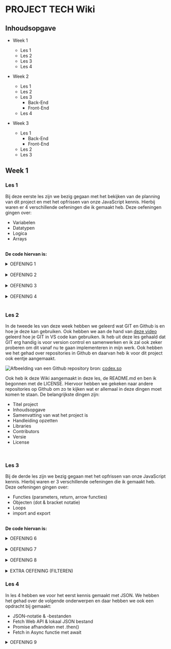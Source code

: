 # PROJECT TECH Wiki

## Inhoudsopgave

* Week 1
  * Les 1
  * Les 2
  * Les 3
  * Les 4

* Week 2
  * Les 1
  * Les 2
  * Les 3
    * Back-End
    * Front-End
  * Les 4

* Week 3
  * Les 1
    * Back-End
    * Front-End
  * Les 2
  * Les 3<br>



## Week 1

### Les 1

Bij deze eerste les zijn we bezig gegaan met het bekijken van de planning van dit project en met het opfrissen van onze JavaScript kennis. 
Hierbij waren er 4 verschillende oefeningen die ik gemaakt heb. Deze oefeningen gingen over:

* Variabelen
* Datatypen
* Logica
* Arrays

<br> **De code hiervan is:**

<details>

<summary>OEFENING 1</summary><br>

```javascript

/* Met de toetscombinatie [CMD] + [/] kun je '//' voor de regel weghalen en terugplaatsen */

/* OPDRACHT 1 Optellen en vergelijken */

// Maak twee variabelen 'getal1' en 'getal2' en wijs er numerieke waarden aan toe.
// Voeg ze samen en sla het resultaat op in een nieuwe variabele 'som'.
// Controleer vervolgens of 'getal1' en 'getal2' aan elkaar gelijk zijn en sla het resultaat op in een variabele 'gelijk'.

let getal1 = 10;
let getal2 = 20;

let som = getal1 + getal2;

console.log(som);

let gelijk = getal1 == getal2;

console.log(gelijk);


/* Opdracht 2 String concatenatie */ 

// Maak drie variabelen 'voornaam', 'tussenvoegsel' en 'achternaam'.
// Voeg ze samen tot een volledige naam en sla het resultaat op in de variabele 'volledigeNaam'.

var voornaam;
var tussenvoegsel;
var achternaam;

var volledigeNaam = `${voornaam} ${tussenvoegsel} ${achternaam}`;

console.log(volledigeNaam);

/* Opdracht 3 Logische operatoren */

// Maak drie variabelen 'isZonnig' (boolean), 'temperatuur' (number) en 'isWeekend' (boolean).
// Gebruik logische operatoren om een nieuwe variabele 'buitenActiviteit' te maken.
// Buitenactiviteit moet waar (true) zijn als het zonnig is, de temperatuur boven 20 graden ligt en het weekend is.
 
 let isZonning = true;
 let temperatuur = 23;
 let isWeekend = false;
 
 let buitenActiviteit = (isZonning == true && temperatuur > 20 && isWeekend == true);

 console.log(buitenActiviteit);
 

/* Opdracht 4 Vergelijking en negatie */

// Maak twee variabelen 'a' en 'b' en wijs er numerieke waarden aan toe.
// Maak een nieuwe variabele 'isNietGelijk' die waar is als 'a' niet gelijk is aan 'b'.

let a = 21;
let b = 43;

isNietGelijk = (a != b);

console.log(isNietGelijk)

```

</details> <br>

<details>
  <summary>OEFENING 2</summary><br>

  ```javascript

/* OPDRACHT 1 Herdeclaratie */

/* Selecteer regel 5 t/m 8. Met de toetscombinatie [CMD] + [/] kun je '//' voor de regel weghalen en terugplaatsen om de opdracht te kunnen maken */

// Probeer de variabele score opnieuw te declareren en kijk of er fouten optreden
let score = 5;
// Plaats hier de juiste declaratie
score = 10;
console.log(score);



/* OPDRACHT 2 Hertoekennen van een constante */

const PI = 3.14;
// Probeer hier een nieuwe waarde aan de constante toe te kennen
// PI = 3.21;
console.log(PI); // Wat wordt hier uitgevoerd?



/* OPDRACHT 3 Function scope */

// Gebruik let en const in plaats van var. Wat is het gevolg voor de uitvoer?
function exampleScope() {
    if (true) {
        var x = 10;
    }
    console.log(x);
}

exampleScope()



/* Opdracht 4 Hoisting van variabele */

// 1. Wat wordt er gelogd en waarom? Test dit.
// console.log(z)
// var z = 15

// 2. Plaats de definitie boven de console.log. Wat is de uitvoer nu?
var z = 15
console.log(z)


/* Opdracht 5a Hoisting van functie declaratie */

// Wat wordt er gelogd en waarom?
hoistingVoorbeeld()

function hoistingVoorbeeld() {
    console.log("Dit is een voorbeeld van hoisting bij functies!")
}


/* Opdracht 5b Hoisting van functie definitie */ 

// Bekijk onderstaande code. Wat verwacht je dat er zal gebeuren?

// hoistingVoorbeeldTwee()

// var hoistingVoorbeeldTwee = function() {
//     console.log("Dit is een voorbeeld van hoisting met een functie-definitie!")
// }

// Plaats het aanroepen van de functie onder de definitie. Wat wordt de uitvoer? Voorspel en test. 

var hoistingVoorbeeldTwee = function() {
    console.log("Dit is een voorbeeld van hoisting met een functie-definitie!")
}

hoistingVoorbeeldTwee()

/* Opdracht 6 Global en local scope */

// Global scope
var globalVar = "Dit is een globale variabele (var)";
let globalLet = "Dit is een globale variabele (let)";
const globalConst = "Dit is een globale variabele (const)";

function voorbeeldScope() {
    // Local scope
    var localVar = "Dit is een lokale variabele (var)";
    let localLet = "Dit is een lokale variabele (let)";
    const localConst = "Dit is een lokale variabele (const)";

    console.log("In de lokale scope:");
    console.log(localVar); // Werkt
    console.log(localLet); // Werkt
    console.log(localConst); // Werkt

    console.log("In de globale scope (toegankelijk vanuit de lokale scope):");
    console.log(globalVar); // Werkt
    console.log(globalLet); // Werkt
    console.log(globalConst); // Werkt
}

// Probeer toegang te krijgen tot lokale variabelen buiten hun scope
// console.log(localVar); // Dit zou een fout veroorzaken
// console.log(localLet); // Dit zou een fout veroorzaken
// console.log(localConst); // Dit zou een fout veroorzaken

// De globale variabelen zijn beschikbaar in de globale scope
console.log("In de globale scope:");
console.log(globalVar); // Werkt
console.log(globalLet); // Werkt
console.log(globalConst); // Werkt

voorbeeldScope(); // Roep de functie aan om de lokale scope te betreden

```

</details> <br>

<details>
  <summary>OEFENING 3</summary> <br>

  ```javascript

  /* Met de toetscombinatie [CMD] + [/] kun je '//' voor de regel weghalen en terugplaatsen */

// Hier zijn vijf oefenopdrachten voor het aanmaken van arrays in JavaScript

/* OPDRACHT 1 Numerieke array */
// Maak een array met de naam `getallen` en voeg drie verschillende numerieke waarden toe.

let getallen = [1, 4, 6];



/* OPDRACHT 2 String array */
// Maak een array met de naam `woorden` en voeg vijf verschillende woorden of zinnen toe als strings.

let woorden = ['woord', 'dit is een zin', 'hallo', 'dit is de 4de zin', 'laatste zin']

/* OPDRACHT 3 Gemengde datatypen */
// Maak een array met de naam `gemengd` en voeg elementen toe van verschillende datatypen, zoals getallen, strings en booleans.

let gemengd = [1, 'woord', true] 

/* OPDRACHT 4 Nested array */
// Maak een array met de naam `nested` en voeg een andere array toe als een van de elementen.

let nested = [gemengd, 24, 'hallo', false]

console.log(nested);

```
</details> <br>

<details>
  <summary>OEFENING 4</summary><br>

  ```javascript
  /* Met de toetscombinatie [CMD] + [/] kun je '//' voor de regel weghalen en terugplaatsen */

// Hier zijn oefenopdrachten voor het gebruiken van array methoden in JavaScript

/* OPDRACHT 1. push */
// Maak een array `getallen` met enkele numerieke waarden. Voeg een nieuw getal toe aan het einde van de array met de `push`-methode.

let getallen = [1, 5, 6, 20];

getallen.push(25);

console.log(getallen);

/* OPDRACHT 2. pop */
// Maak een array `dieren` met enkele stringwaarden. Verwijder het laatste element uit de array met de `pop`-methode.

let dieren = ['leeuw', 'tijger', 'kat', 'giraffe'];

dieren.pop();

console.log(dieren);

/* OPDRACHT 3. shift */
// Maak een array `kleuren` met enkele stringwaarden. Verwijder het eerste element uit de array met de `shift`-methode.

let kleuren = ['rood', 'groen', ' blauw', 'paars', 'oranje']

kleuren.shift();

console.log(kleuren);

/* OPDRACHT 4. unshift */
// Maak een array `fruit` met enkele stringwaarden. Voeg een nieuw element toe aan het begin van de array met de `unshift`-methode.

let fruit = ['appel', 'peer', 'banaan', 'kiwi', 'sinasappel'];

fruit.unshift('lychee');

console.log(fruit);

/* OPDRACHT 5. indexOf */
// Maak een array `steden` met enkele stringwaarden. Gebruik de `indexOf`-methode om de index van een specifieke stad in de array te vinden.

let steden = ['Almere', 'Amsterdam', 'Utrecht', 'Rotterdam'];

console.log(steden.indexOf('Amsterdam'));

/* OPDRACHT 6. splice */
// Maak een array `gerechten` met enkele stringwaarden. Gebruik de `splice`-methode om een specifiek gerecht te vervangen door een nieuw gerecht.

let gerechten = ['sushi', 'pizza', 'pokebowl', 'hamburger'];

gerechten.splice(1, 1, 'pasta');

console.log(gerechten);

/* OPDRACHT 7. slice */
// Maak een array `nummers` met enkele numerieke waarden. Gebruik de `slice`-methode om een nieuw array te maken dat bestaat uit een deel van de originele array.

let nummers = [1, 2, 3, 4, 5, 6]
let nieuweNummers = nummers.slice(0, 3);

console.log(nieuweNummers);

/* OPDRACHT 8. Combinatie van methoden */
// Maak een array `namen` met enkele stringwaarden. Voer verschillende bewerkingen uit op de array, zoals het toevoegen, verwijderen en vervangen van elementen met behulp van verschillende array-methoden.

let namen = ['Jamie', 'Soraya', 'Jan']

namen.push('Yasin');

console.log(namen);

namen.shift();

console.log(namen);

namen.unshift('Tirbeni');

console.log(namen)

let paarNamen = namen.splice(0, 2);

console.log(paarNamen);

paarNamen.splice(0, 1, 'Jamie')

console.log(paarNamen);

```
</details><br>

### Les 2

In de tweede les van deze week hebben we geleerd wat GIT en Github is en hoe je deze kan gebruiken.
Ook hebben we aan de hand van [deze video](https://www.youtube.com/watch?v=i_23KUAEtUM) geleerd hoe je GIT in VS code kan gebruiken.
Ik heb uit deze les gehaald dat GIT erg handig is voor version control en samenwerken en ik zal ook zeker proberen om dit vanaf nu te gaan implementeren in mijn werk.
Ook hebben we het gehad over repositories in Github en daarvan heb ik voor dit project ook eentje aangemaakt.

![Afbeelding van een Github repository](https://static.codex.so/upload/redactor_images/o_602d344e24f1f5ac13cb05022089101e.jpg)
bron: [codex.so](https://codex.so/fork-and-pull-en)

Ook heb ik deze Wiki aangemaakt in deze les, de README.md en ben ik begonnen met de LICENSE.
Hiervoor hebben we gekeken naar andere repositories op Github om zo te kijken wat er allemaal in deze dingen moet komen te staan.
De belangrijkste dingen zijn:

* Titel project
* Inhoudsopgave
* Samenvatting van wat het project is
* Handleiding opzetten
* Libraries
* Contributors
* Versie
* License

<br>

### Les 3

Bij de derde les zijn we bezig gegaan met het opfrissen van onze JavaScript kennis. Hierbij waren er 3 verschillende oefeningen die ik gemaakt heb. Deze oefeningen gingen over:

* Functies (parameters, return, arrow functies)
* Objecten (dot & bracket notatie)
* Loops
* import and export

<br> **De code hiervan is:**

<details>
 <summary>OEFENING 6</summary> <br>
 
 ```javascript
 /* Met de toetscombinatie [CMD] + [/] kun je '//' voor de regel weghalen en terugplaatsen */

/* OPDRACHT 1: Toon een Groetbericht */
// Schrijf een functie-expressie met de naam toonGroet die een groetbericht naar de console logt. De functie accepteert één parameter, naam, en toont een groetbericht met de opgegeven naam.

let toonGroet = function(naam) {
  console.log("Hallo " + naam + "!");
}

toonGroet("Jamie");

/* OPDRACHT 2: Tel getallen op en log het resultaat */
// Schrijf een functie-expressie met de naam telOpEnLog die twee getallen optelt en het resultaat naar de console logt. De functie accepteert twee parameters, getal1 en getal2, telt ze op en logt het resultaat.

let telOpEnLog = function(getal1, getal2) {
  console.log(getal1 + getal2);
}

telOpEnLog(2, 8);

// Onderstaande opdrachten vereisen het gebruik van het return sleutelwoord

/* OPDRACHT 3: Bereken de Oppervlakte van een Rechthoek */
// Schrijf een functie-expressie met de naam `berekenOppervlakteRechthoek` die de oppervlakte van een rechthoek berekent. De functie accepteert twee parameters, `lengte` en `breedte`.

let berekenOppervlakteRechthoek = function(lengte, breedte) {
  return lengte * breedte;
}

console.log(berekenOppervlakteRechthoek(3, 4))

/* OPDRACHT 4: Bepaal of een Getal Even is */
// Schrijf een functie-expressie met de naam `isEven` die controleert of een gegeven getal even is. De functie accepteert één parameter, `getal`.

let isEven = function(getal) {
  if(getal == getal) {
    console.log("Is even")
  } else {
    console.log("Is oneven")
  }
}

isEven(3);

/* OPDRACHT 5: Concateneer Twee Strings */
// Schrijf een functie-expressie met de naam `concateneerStrings` die twee strings concateneert. De functie accepteert twee parameters, `string1` en `string2`.

let concateneerStrings = function(string1, string2) {
  console.log(`${string1} ${string2}`)
}

concateneerStrings("Welkom,", "Jamie")

/* OPDRACHT 6: Herschrijf functies uit opdracht 1 en 5 naar een arrow functie */

let toonGroetArrow = (naam) => {
   console.log("Hallo " + naam + "!");
}

toonGroet("Jamie");


let telOpEnLogArrow = (getal1, getal2) => {
  console.log(getal1 + getal2);
}

telOpEnLogArrow(2, 8);


let berekenOppervlakteRechthoekArrow = (lengte, breedte) => {
  return lengte * breedte;
}

console.log(berekenOppervlakteRechthoekArrow(3, 4))


let isEvenArrow = (getal) => {
  if(getal == getal) {
    console.log("Is even")
  } else {
    console.log("Is oneven")
  }
}

isEvenArrow(3);


let concateneerStringsArrow = (string1, string2) => {
  console.log(`${string1} ${string2}`)
}

concateneerStringsArrow("Welkom,", "Jamie");
```

</details> <br>

<details>
 <summary>OEFENING 7</summary> <br>

 ```javascript
 /* Met de toetscombinatie [CMD] + [/] kun je '//' voor de regel weghalen en terugplaatsen */

/* OPDRACHT 1: Definieer een object */
// Definieer een eenvoudig object met de naam persoon dat de eigenschappen naam en leeftijd heeft. Geef het object de waarden "John" voor naam en 30 voor leeftijd.

let persoon = {
    naam: "John",
    leeftijd: 30
};

/* OPDRACHT 2: Uitbreiding */
// Breid het object persoon uit met verschillende soorten eigenschappen, zoals een string, een numerieke waarde, een boolean, en een array.

persoon.hobbies = ["gamen", "films kijken", "coderen"]
persoon.achternaam = "Bakker"
persoon.hasJob = false
persoon.droomBaan = "developer"

console.log(persoon);

/* OPDRACHT 3: Dot & bracket notation */
// Gebruik zowel dot notatie als bracket notatie om de waarde van de naam-eigenschap van het persoon-object op te halen en naar de console te loggen.

console.log(persoon.naam)
console.log(persoon.achternaam)
console.log(persoon['droomBaan'])
console.log(persoon['hasJob'])

/* OPDRACHT 4: Methode */
// Voeg een methode verjaardagVieren toe aan het persoon-object. Deze methode moet de leeftijd van de persoon met één verhogen. Je kan binnen het object naar de eigenschap leeftijd verwijzen met "this.leeftijd".

let persoon = {
   naam: "John",
   leeftijd: 30,
   verjaardagVieren() {
       this.leeftijd++;
       console.log(this.leeftijd)
   }
};

persoon.verjaardagVieren();

console.log(persoon.leeftijd)

/* OPDRACHT 5: Boodschap loggen */
// Breid de methode verjaardagVieren uit om een bericht naar de console te loggen waarin de naam en nieuwe leeftijd van de persoon worden weergegeven.


persoon.verjaardagVieren = function() {
    console.log(`Gefeliciteerd ${this.naam}, je bent alweer ${this.leeftijd}!`);
}

persoon.verjaardagVieren();
```
</details> <br>

<details>
 <summary>OEFENING 8</summary> <br>
 
 ```javascript
/* Met de toetscombinatie [CMD] + [/] kun je '//' voor de regel weghalen en terugplaatsen */

/* OPDRACHT 1: For loop - Tel tot 5 */
// Schrijf een for-loop die de getallen van 1 tot 5 logt naar de console.

for (let i = 1; i <= 5; i++) {
   console.log(i)
}

/* OPDRACHT 2: For loop - Maak de tafel van 3 */
// Schrijf een for-loop die de tafel van 3 logt naar de console (van 3 tot 30).

for (let i = 0; i <= 30; i+=3) {
   console.log(i)
}

/* OPDRACHT 3: While loop */
// Programmmer de herhalingen van opdracht 1 met een while loop

let i = 0; 
while(i < 5) {
i++
console.log(i)
}

/* OPDRACHT 4: While loop */
// Programmmer de herhalingen van opdracht 2 met een while loop

let i = 0; 
while(i < 30) {
i+=3
console.log(i)
}


/* OPDRACHT 5: For ... of loop - Log kleuren */
// Gegeven een array met kleuren (['rood', 'groen', 'blauw']), schrijf een for...of-loop om elke kleur naar de console te loggen.

let kleuren = ['rood', 'groen', 'blauw']

for (let kleur of kleuren) {
   console.log(kleur);
}


/* OPDRACHT 6: For ... of loop - Lengte van elk woord */
// Gegeven een array met woorden, schrijf een for...of-loop om de lengte van elk woord naar de console te loggen.

let woorden = ['appel', 'banaan', 'kiwi']

for (let letters of woorden) {
   console.log(letters.length)
}


/* OPDRACHT 7: For ... in loop - Log Eigenschappen */
// Gegeven een object met eigenschappen, schrijf een for...in-loop om elke eigenschap naar de console te loggen.

let persoon = { naam: 'John', leeftijd: 25, stad: 'Amsterdam' }

for (let property in persoon) {
   console.log(`${property}: ${persoon[property]}`)
}


/* OPDRACHT 8: For ... in loop - Log waarden */
// Gegeven een object met eigenschappen, schrijf een for...in-loop om elke eigenschap naar de console te loggen.

let telefoon = { merk: 'Samsung', model: 'Galaxy', jaar: 2022 }

for (let waarden in telefoon) {
   console.log(`${telefoon[waarden]}`);
}

```
</details> <br>

<details>
  <summary>EXTRA OEFENING (FILTEREN)</summary> <br>

  ```javascript
let valorant = {
    name: "VALORANT",
    genre: "FPS",
    multiplayer: true,
    developer: "Riot Games",
    rating: 5
}

let leagueoflegends = {
    name: "League of Legends",
    genre: "MOBA",
    multiplayer: true,
    developer: "Riot Games",
    rating: 4.5
}

let csgo = {
    name: "CS:GO",
    genre: "FPS",
    multiplayer: true,
    developer: "Valve",
    rating: 4
}

let assasinscreed = {
    name: "Assasin's Creed",
    genre: ["Action", "Adventure", "Stealth"],
    multiplayer: false,
    developer: "Ubisoft",
    rating: 3
}

let games = [valorant, csgo, leagueoflegends, assasinscreed]

console.log(games)

games.forEach(game => console.log(game.rating))

const FPSgames = games.filter(game => game.genre == "FPS" && game.rating > 4.5).forEach(game => console.log(game.name));

// console.log(FPSgames);

// FPSgames.forEach(game => console.log(game));

```
</details>

### Les 4

In les 4 hebben we voor het eerst kennis gemaakt met JSON. We hebben het gehad over de volgende onderwerpen en daar hebben we ook een opdracht bij gemaakt:

* JSON-notatie & -bestanden
* Fetch Web API & lokaal JSON bestand
* Promise afhandelen met .then()
* Fetch in Async functie met await

<details>
  <summary>OEFENING 9</summary> <br>

  ```json
{
    "games": [
        {
            "name": "VALORANT",
            "genre": "FPS",
            "rating": 5
        },
        {
            "name": "League of Legends",
            "genre": "MOBA",
            "rating": 4.5
        },
        {
            "name": "CS:GO",
            "genre": "FPS",
            "rating": 3
        },
        {
            "name": "Assasin's Creed",
            "genre": "Action-Adventure",
            "rating": 4
        }
    ]
}
```

  ```javascript
fetch('games.json')
    .then(response => {
        if(!response.ok) {
            throw new Error('Er is een error')
        }
        return response.json()
    })
    .then(allGames => {
        // const games = allGames.games
        // console.log(games)
        allGames.games.forEach(game => {
            console.log(game.name)
            const liElement = document.createElement('li')
            liElement.innerText = game.name
            ulElement.appendChild(liElement)
            h1Element.innerText = "Games"
            // maak een li 
            // zet de naam van de game in de li
            // hang de li onder de ul
            
        })
    })
    .catch(error => {
        console.error('Er heeft een fout plaatsgevonden')
    })
```
</details>
